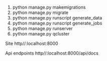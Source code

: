 1. python manage.py makemigrations
2. python manage.py migrate
3. python manage.py runscript generate_data
4. python manage.py runscript generate_jobs
5. python manage.py runserver
6. python manage.py qcluster

Site
http//:localhost:8000

Api endpoints
http//:localhost:8000/api/docs

